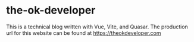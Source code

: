 # the-ok-developer

This is a technical blog written with Vue, Vite, and Quasar. The production url for this website can be found at
https://theokdeveloper.com
